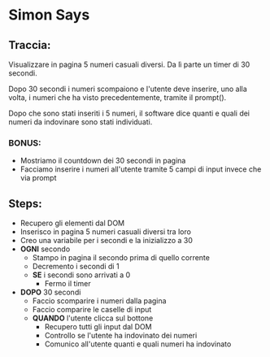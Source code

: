 # Simon Says

## Traccia:

Visualizzare in pagina 5 numeri casuali diversi. Da lì parte un timer di 30 secondi.

Dopo 30 secondi i numeri scompaiono e l'utente deve inserire, uno alla volta, i numeri che ha visto precedentemente, tramite il prompt().

Dopo che sono stati inseriti i 5 numeri, il software dice quanti e quali dei numeri da indovinare sono stati individuati.

### BONUS:

- Mostriamo il countdown dei 30 secondi in pagina
- Facciamo inserire i numeri all'utente tramite 5 campi di input invece che via prompt

## Steps:

- Recupero gli elementi dal DOM
- Inserisco in pagina 5 numeri casuali diversi tra loro
- Creo una variabile per i secondi e la inizializzo a 30
- **OGNI** secondo
  - Stampo in pagina il secondo prima di quello corrente
  - Decremento i secondi di 1
  - **SE** i secondi sono arrivati a 0
    - Fermo il timer
- **DOPO** 30 secondi
  - Faccio scomparire i numeri dalla pagina
  - Faccio comparire le caselle di input
  - **QUANDO** l'utente clicca sul bottone
    - Recupero tutti gli input dal DOM
    - Controllo se l'utente ha indovinato dei numeri
    - Comunico all'utente quanti e quali numeri ha indovinato
